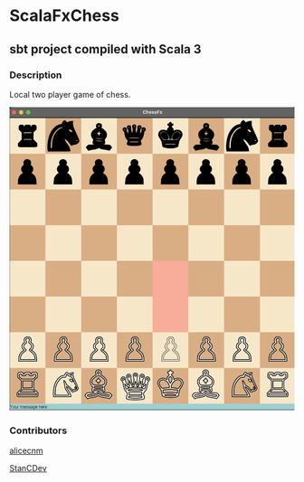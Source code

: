 # ScalaFxChess

## sbt project compiled with Scala 3

### Description

Local two player game of chess.

![image info](./res/gameWindow.png)

### Contributors

[alicecnm](https://github.com/alicecnm/)

[StanCDev](https://github.com/StanCDev/)
